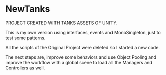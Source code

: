 # NewTanks

PROJECT CREATED WITH TANKS ASSETS OF UNITY.

This is my own version using interfaces, events and MonoSingleton, just to test some patterns.

All the scripts of the Original Project were deleted so I started a new code.

The next steps are, improve some behaviors and use Object Pooling and improve the workflow with a global scene to load all the Managers and Controllers as well.
